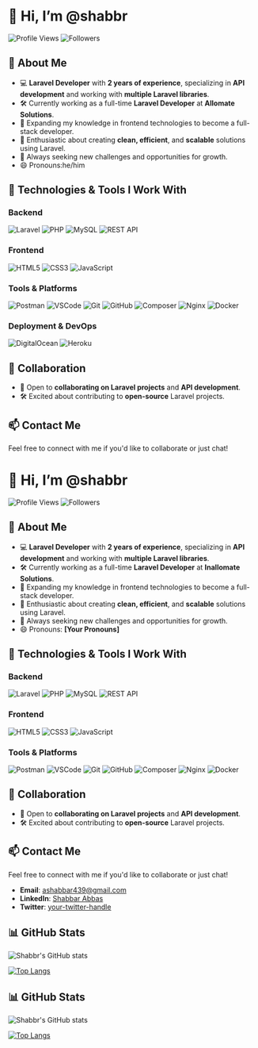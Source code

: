 # 👋 Hi, I’m @shabbr

![Profile Views](https://komarev.com/ghpvc/?username=shabbr&color=blue) ![Followers](https://img.shields.io/github/followers/shabbr?style=social)

## 👀 About Me
- 💻 **Laravel Developer** with **2 years of experience**, specializing in **API development** and working with **multiple Laravel libraries**.
- 🛠️ Currently working as a full-time **Laravel Developer** at **Allomate Solutions**.
- 🌱 Expanding my knowledge in frontend technologies to become a full-stack developer.
- 🚀 Enthusiastic about creating **clean, efficient**, and **scalable** solutions using Laravel.
- 🎯 Always seeking new challenges and opportunities for growth.
- 😄 Pronouns:he/him

## 🔧 Technologies & Tools I Work With
### Backend
![Laravel](https://img.shields.io/badge/Laravel-F05340?style=for-the-badge&logo=laravel&logoColor=white)
![PHP](https://img.shields.io/badge/PHP-777BB4?style=for-the-badge&logo=php&logoColor=white)
![MySQL](https://img.shields.io/badge/MySQL-4479A1?style=for-the-badge&logo=mysql&logoColor=white)
![REST API](https://img.shields.io/badge/REST-02569B?style=for-the-badge&logo=rest&logoColor=white)

### Frontend
![HTML5](https://img.shields.io/badge/HTML5-E34F26?style=for-the-badge&logo=html5&logoColor=white)
![CSS3](https://img.shields.io/badge/CSS3-1572B6?style=for-the-badge&logo=css3&logoColor=white)
![JavaScript](https://img.shields.io/badge/JavaScript-F7DF1E?style=for-the-badge&logo=javascript&logoColor=black)

### Tools & Platforms
![Postman](https://img.shields.io/badge/Postman-FF6C37?style=for-the-badge&logo=postman&logoColor=white)
![VSCode](https://img.shields.io/badge/VSCode-007ACC?style=for-the-badge&logo=visual-studio-code&logoColor=white)
![Git](https://img.shields.io/badge/Git-F05032?style=for-the-badge&logo=git&logoColor=white)
![GitHub](https://img.shields.io/badge/GitHub-181717?style=for-the-badge&logo=github&logoColor=white)
![Composer](https://img.shields.io/badge/Composer-885630?style=for-the-badge&logo=composer&logoColor=white)
![Nginx](https://img.shields.io/badge/Nginx-269539?style=for-the-badge&logo=nginx&logoColor=white)
![Docker](https://img.shields.io/badge/Docker-2496ED?style=for-the-badge&logo=docker&logoColor=white)

### Deployment & DevOps
![DigitalOcean](https://img.shields.io/badge/DigitalOcean-0080FF?style=for-the-badge&logo=digitalocean&logoColor=white)
![Heroku](https://img.shields.io/badge/Heroku-430098?style=for-the-badge&logo=heroku&logoColor=white)

## 💞️ Collaboration
- 🤝 Open to **collaborating on Laravel projects** and **API development**.
- 🛠️ Excited about contributing to **open-source** Laravel projects.

## 📫 Contact Me
Feel free to connect with me if you'd like to collaborate or just chat!
# 👋 Hi, I’m @shabbr

![Profile Views](https://komarev.com/ghpvc/?username=shabbr&color=blue) ![Followers](https://img.shields.io/github/followers/shabbr?style=social)

## 👀 About Me
- 💻 **Laravel Developer** with **2 years of experience**, specializing in **API development** and working with **multiple Laravel libraries**.
- 🛠️ Currently working as a full-time **Laravel Developer** at **Inallomate Solutions**.
- 🌱 Expanding my knowledge in frontend technologies to become a full-stack developer.
- 🚀 Enthusiastic about creating **clean, efficient**, and **scalable** solutions using Laravel.
- 🎯 Always seeking new challenges and opportunities for growth.
- 😄 Pronouns: **[Your Pronouns]**

## 🔧 Technologies & Tools I Work With
### Backend
![Laravel](https://img.shields.io/badge/Laravel-F05340?style=for-the-badge&logo=laravel&logoColor=white)
![PHP](https://img.shields.io/badge/PHP-777BB4?style=for-the-badge&logo=php&logoColor=white)
![MySQL](https://img.shields.io/badge/MySQL-4479A1?style=for-the-badge&logo=mysql&logoColor=white)
![REST API](https://img.shields.io/badge/REST-02569B?style=for-the-badge&logo=rest&logoColor=white)

### Frontend
![HTML5](https://img.shields.io/badge/HTML5-E34F26?style=for-the-badge&logo=html5&logoColor=white)
![CSS3](https://img.shields.io/badge/CSS3-1572B6?style=for-the-badge&logo=css3&logoColor=white)
![JavaScript](https://img.shields.io/badge/JavaScript-F7DF1E?style=for-the-badge&logo=javascript&logoColor=black)

### Tools & Platforms
![Postman](https://img.shields.io/badge/Postman-FF6C37?style=for-the-badge&logo=postman&logoColor=white)
![VSCode](https://img.shields.io/badge/VSCode-007ACC?style=for-the-badge&logo=visual-studio-code&logoColor=white)
![Git](https://img.shields.io/badge/Git-F05032?style=for-the-badge&logo=git&logoColor=white)
![GitHub](https://img.shields.io/badge/GitHub-181717?style=for-the-badge&logo=github&logoColor=white)
![Composer](https://img.shields.io/badge/Composer-885630?style=for-the-badge&logo=composer&logoColor=white)
![Nginx](https://img.shields.io/badge/Nginx-269539?style=for-the-badge&logo=nginx&logoColor=white)
![Docker](https://img.shields.io/badge/Docker-2496ED?style=for-the-badge&logo=docker&logoColor=white)



## 💞️ Collaboration
- 🤝 Open to **collaborating on Laravel projects** and **API development**.
- 🛠️ Excited about contributing to **open-source** Laravel projects.

## 📫 Contact Me
Feel free to connect with me if you'd like to collaborate or just chat!
- **Email**: [ashabbar439@gmail.com](mailto:ashabbar439@gmail.com)
- **LinkedIn**: [Shabbar Abbas](https://www.linkedin.com/in/shabbar-abbas-669689214?utm_source=share&utm_campaign=share_via&utm_content=profile&utm_medium=android_app)
- **Twitter**: [your-twitter-handle](https://twitter.com/your-twitter-handle)

## 📊 GitHub Stats

![Shabbr's GitHub stats](https://github-readme-stats.vercel.app/api?username=shabbr&show_icons=true&theme=radical)

[![Top Langs](https://github-readme-stats.vercel.app/api/top-langs/?username=shabbr&layout=compact)](https://github.com/anuraghazra/github-readme-stats)


## 📊 GitHub Stats

![Shabbr's GitHub stats](https://github-readme-stats.vercel.app/api?username=shabbr&show_icons=true&theme=radical)

[![Top Langs](https://github-readme-stats.vercel.app/api/top-langs/?username=shabbr&layout=compact)](https://github.com/anuraghazra/github-readme-stats)
